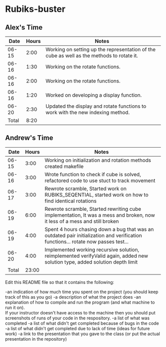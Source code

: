 # Rubiks-buster

## Alex's Time

| Date  | Hours | Notes                                                                                     |
|-------|-------|-------------------------------------------------------------------------------------------|
| 06-15 | 2:00  | Working on setting up the representation of the cube as well as the methods to rotate it. |
| 06-16 | 1:30  | Working on the rotate functions. |
| 06-16 | 2:00  | Working on the rotate functions. |
| 06-16 | 1:20  | Worked on developing a display function. |
| 06-20 | 2:30  | Updated the display and rotate functions to work with the new indexing method. |
| Total | 8:20  |                                                                                           |

## Andrew's Time

| Date  | Hours | Notes                                                                                                                             |
|-------|-------|-----------------------------------------------------------------------------------------------------------------------------------|
| 06-15 | 3:00  | Working on initialization and rotation methods created makefile                                                                   |
| 06-16 | 3:00  | Wrote function to check if cube is solved, refactored code to use stuct to track movement                                         |
| 06-17 | 3:00  | Rewrote scramble, Started work on RUBIKS_SEQENTIAL, started work on how to find identical rotations                               |
| 06-19 | 6:00  | Rewrote scramble, Started rewriting cube implementation, It was a mess and broken, now it less of a mess and still broken         |
| 06-19 | 4:00  | Spent 4 hours chasing down a bug that was an outdated pair initialization and verification functions... rotate now passes test... |
| 06-20 | 4:00  | Implemented working recursive solution, reimplemented verifyValid again, added new solution type, added solution depth limit      |
| Total | 23:00 |                                                                                                                                   |


Edit this README file so that it contains the following:

-an indication of how much time you spent on the project (you should keep track of this as you go)
-a description of what the project does
-an explanation of how to compile and run the program (and what machine to run it on).  
If your instructor doesn't have access to the machine then you should put screenshots of runs of
your code in the respository.
-a list of what was completed
-a list of what didn't get completed because of bugs in the code
-a list of what didn't get completed due to lack of time (ideas for future work)
-a link to the presentation that you gave to the class (or put the actual presentation in the repository)
